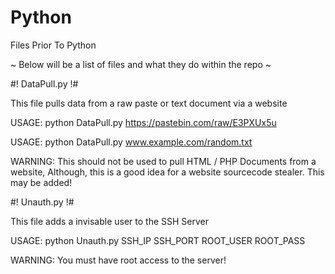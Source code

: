 # Python
Files Prior To Python

~ Below will be a list of files and what they do within the repo ~

#! DataPull.py !#

This file pulls data from a raw paste or text document via a website

USAGE: python DataPull.py https://pastebin.com/raw/E3PXUx5u

USAGE: python DataPull.py www.example.com/random.txt

WARNING: This should not be used to pull HTML / PHP Documents from a website,
Although, this is a good idea for a website sourcecode stealer.
This may be added!


#! Unauth.py !#

This file adds a invisable user to the SSH Server

USAGE: python Unauth.py SSH_IP SSH_PORT ROOT_USER ROOT_PASS

WARNING: You must have root access to the server!
